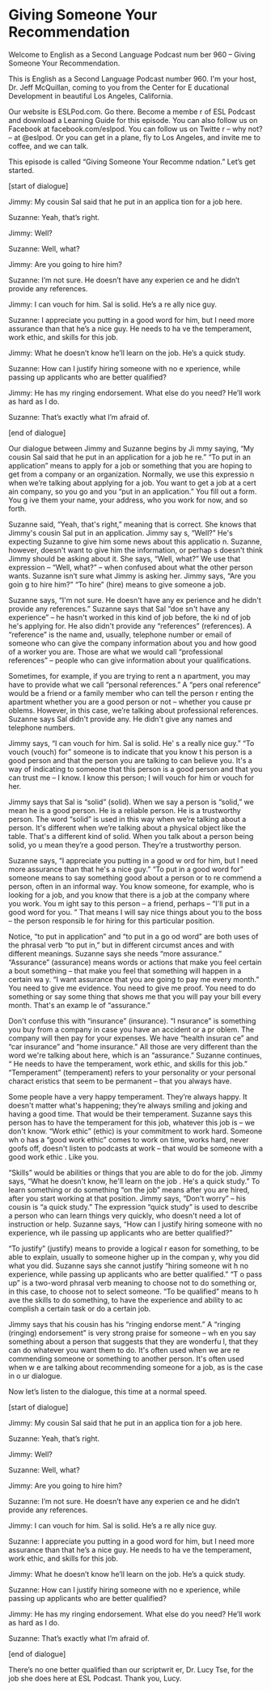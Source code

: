 # Giving Someone Your Recommendation

Welcome to English as a Second Language Podcast num ber 960 – Giving Someone Your Recommendation.

This is English as a Second Language Podcast number  960. I'm your host, Dr. Jeff McQuillan, coming to you from the Center for E ducational Development in beautiful Los Angeles, California.

Our website is ESLPod.com. Go there. Become a membe r of ESL Podcast and download a Learning Guide for this episode. You can  also follow us on Facebook at facebook.com/eslpod. You can follow us on Twitte r – why not? – at @eslpod. Or you can get in a plane, fly to Los Angeles, and invite me to coffee, and we can talk.

This episode is called “Giving Someone Your Recomme ndation.” Let’s get started.

[start of dialogue]

Jimmy: My cousin Sal said that he put in an applica tion for a job here.

Suzanne: Yeah, that’s right.

Jimmy: Well?

Suzanne: Well, what?

Jimmy: Are you going to hire him?

Suzanne: I’m not sure. He doesn’t have any experien ce and he didn’t provide any references.

Jimmy: I can vouch for him. Sal is solid. He’s a re ally nice guy.

Suzanne: I appreciate you putting in a good word for him, but I need more assurance than that he’s a nice guy. He needs to ha ve the temperament, work ethic, and skills for this job.

Jimmy: What he doesn’t know he’ll learn on the job.  He’s a quick study.

Suzanne: How can I justify hiring someone with no e xperience, while passing up applicants who are better qualified?

Jimmy: He has my ringing endorsement. What else do you need? He’ll work as hard as I do.

Suzanne: That’s exactly what I’m afraid of.

[end of dialogue]

Our dialogue between Jimmy and Suzanne begins by Ji mmy saying, “My cousin Sal said that he put in an application for a job he re.” “To put in an application” means to apply for a job or something that you are hoping to get from a company or an organization. Normally, we use this expressio n when we’re talking about applying for a job. You want to get a job at a cert ain company, so you go and you “put in an application.” You fill out a form. You g ive them your name, your address, who you work for now, and so forth.

Suzanne said, “Yeah, that's right,” meaning that is  correct. She knows that Jimmy's cousin Sal put in an application. Jimmy say s, “Well?” He's expecting Suzanne to give him some news about this applicatio n. Suzanne, however, doesn't want to give him the information, or perhap s doesn't think Jimmy should be asking about it. She says, “Well, what?” We use that expression – “Well, what?” – when confused about what the other person wants. Suzanne isn’t sure what Jimmy is asking her. Jimmy says, “Are you goin g to hire him?” “To hire” (hire) means to give someone a job.

Suzanne says, “I'm not sure. He doesn't have any ex perience and he didn't provide any references.” Suzanne says that Sal “doe sn't have any experience” – he hasn't worked in this kind of job before, the ki nd of job he's applying for. He also didn't provide any “references” (references). A “reference” is the name and, usually, telephone number or email of someone who can give the company information about you and how good of a worker you are. Those are what we would call “professional references” – people who can give information about your qualifications.

Sometimes, for example, if you are trying to rent a n apartment, you may have to provide what we call “personal references.” A “pers onal reference” would be a friend or a family member who can tell the person r enting the apartment whether you are a good person or not – whether you cause pr oblems. However, in this case, we’re talking about professional references. Suzanne says Sal didn't provide any. He didn't give any names and telephone  numbers.

 Jimmy says, “I can vouch for him. Sal is solid. He' s a really nice guy.” “To vouch (vouch) for” someone is to indicate that you know t his person is a good person and that the person you are talking to can believe you. It's a way of indicating to someone that this person is a good person and that you can trust me – I know. I know this person; I will vouch for him or vouch for  her.

Jimmy says that Sal is “solid” (solid). When we say  a person is “solid,” we mean he is a good person. He is a reliable person. He is  a trustworthy person. The word “solid” is used in this way when we’re talking  about a person. It's different when we’re talking about a physical object like the  table. That's a different kind of solid. When you talk about a person being solid, yo u mean they’re a good person. They’re a trustworthy person.

Suzanne says, “I appreciate you putting in a good w ord for him, but I need more assurance than that he's a nice guy.” “To put in a good word for” someone means to say something good about a person or to re commend a person, often in an informal way. You know someone, for example, who is looking for a  job, and you know that there is a job at the company where you work. You m ight say to this person – a friend, perhaps – “I'll put in a good word for you. ” That means I will say nice things about you to the boss – the person responsib le for hiring for this particular position.

Notice, “to put in application” and “to put in a go od word” are both uses of the phrasal verb “to put in,” but in different circumst ances and with different meanings. Suzanne says she needs “more assurance.” “Assurance” (assurance) means words or actions that make you feel certain a bout something – that make you feel that something will happen in a certain wa y. “I want assurance that you are going to pay me every month.” You need to give me evidence. You need to give me proof. You need to do something or say some thing that shows me that you will pay your bill every month. That's an examp le of “assurance.”

Don't confuse this with “insurance” (insurance). “I nsurance” is something you buy from a company in case you have an accident or a pr oblem. The company will then pay for your expenses. We have “health insuran ce” and “car insurance” and “home insurance.” All those are very different than  the word we're talking about here, which is an “assurance.” Suzanne continues, “ He needs to have the temperament, work ethic, and skills for this job.” “Temperament” (temperament) refers to your personality or your personal charact eristics that seem to be permanent – that you always have.

Some people have a very happy temperament. They’re always happy. It doesn't matter what's happening; they’re always smiling and  joking and having a good time. That would be their temperament. Suzanne says  this person has to have the temperament for this job, whatever this job is – we don't know. “Work ethic” (ethic) is your commitment to work hard. Someone wh o has a “good work ethic” comes to work on time, works hard, never goofs off,  doesn't listen to podcasts at work – that would be someone with a good work ethic . Like you.

“Skills” would be abilities or things that you are able to do for the job. Jimmy says, “What he doesn't know, he'll learn on the job . He's a quick study.” To learn something or do something “on the job” means after you are hired, after you start working at that position. Jimmy says, “Don't worry”  – his cousin is “a quick study.” The expression “quick study” is used to describe a person who can learn things very quickly, who doesn't need a lot of instruction  or help. Suzanne says, “How can I justify hiring someone with no experience, wh ile passing up applicants who are better qualified?”

“To justify” (justify) means to provide a logical r eason for something, to be able to explain, usually to someone higher up in the compan y, why you did what you did. Suzanne says she cannot justify “hiring someone wit h no experience, while passing up applicants who are better qualified.” “T o pass up” is a two-word phrasal verb meaning to choose not to do something or, in this case, to choose not to select someone. “To be qualified” means to h ave the skills to do something, to have the experience and ability to ac complish a certain task or do a certain job.

Jimmy says that his cousin has his “ringing endorse ment.” A “ringing (ringing) endorsement” is very strong praise for someone – wh en you say something about a person that suggests that they are wonderfu l, that they can do whatever you want them to do. It's often used when we are re commending someone or something to another person. It's often used when w e are talking about recommending someone for a job, as is the case in o ur dialogue.

Now let’s listen to the dialogue, this time at a normal speed.

[start of dialogue]

Jimmy: My cousin Sal said that he put in an applica tion for a job here.

Suzanne: Yeah, that’s right.

Jimmy: Well?

 Suzanne: Well, what?

Jimmy: Are you going to hire him?

Suzanne: I’m not sure. He doesn’t have any experien ce and he didn’t provide any references.

Jimmy: I can vouch for him. Sal is solid. He’s a re ally nice guy.

Suzanne: I appreciate you putting in a good word for him, but I need more assurance than that he’s a nice guy. He needs to ha ve the temperament, work ethic, and skills for this job.

Jimmy: What he doesn’t know he’ll learn on the job.  He’s a quick study.

Suzanne: How can I justify hiring someone with no e xperience, while passing up applicants who are better qualified?

Jimmy: He has my ringing endorsement. What else do you need? He’ll work as hard as I do.

Suzanne: That’s exactly what I’m afraid of.

[end of dialogue]

There’s no one better qualified than our scriptwrit er, Dr. Lucy Tse, for the job she does here at ESL Podcast. Thank you, Lucy.



